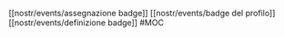 [[nostr/events/assegnazione badge]]
[[nostr/events/badge del profilo]]
[[nostr/events/definizione badge]]
#MOC